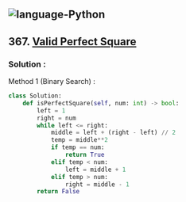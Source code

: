 ![language-Python](https://img.shields.io/badge/Python-ffd43b?style=for-the-badge&logo=PYTHON)
---

## 367. [Valid Perfect Square](https://leetcode.com/problems/valid-perfect-square)

### Solution :

Method 1 (Binary Search) :
```python
class Solution:
    def isPerfectSquare(self, num: int) -> bool:
        left = 1
        right = num
        while left <= right:
            middle = left + (right - left) // 2
            temp = middle**2
            if temp == num:
                return True
            elif temp < num:
                left = middle + 1
            elif temp > num:
                right = middle - 1
        return False
```

